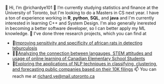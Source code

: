 👋 Hi, I’m @richardye101
🌱 I’m currently studying statistics and finance at the University of Toronto, but I'm looking to do a Masters in CS next year. I have a ton of experience working in **R**, **python**, **SQL**, and **java** and I'm currently interested in learning C++ and System Design. I'm also generally inerested in becoming a better software developer, so I can better apply my ML knowledge.
📕 I've done three research projects, which you can find at
  - 🐀[Improving sensitivity and specificity of african rats in detecting teburculosis](https://github.com/richardye101/ohrats)
  - 🧑‍🎓[Analyzing the connection between langauges, STEM attitudes and usage of online learning of Canadian Elementary School Students](https://github.com/richardye101/OISE-Online-Learning-and-STEM-Research)
  - 💱[Exploring the applications of NLP techniques in classifying, clustering, and forecasting public companies based on their 10K filings](https://github.com/richardye101/ubineer_nlp_research)
📫 You can reach me at richard.ye@mail.utoronto.ca

